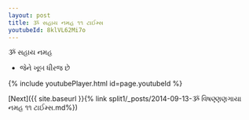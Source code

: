 ```yaml
---
layout: post
title: ૐ સહાય નમહ ૧૧ ટાઈમ્સ
youtubeId: 8klVL62Mi7o
---
```

 
 
 ૐ સહાય નમહ  
 
 -  જેને ખૂબ ધીરજ છે 
 
  
 
  
 
 
 
 
 
 


{% include youtubePlayer.html id=page.youtubeId %}
 
[Next]({{ site.baseurl }}{% link  split1/_posts/2014-09-13-ૐ વિષણ્ણણગાયા નમહ ૧૧ ટાઈમ્સ.md%})
 

